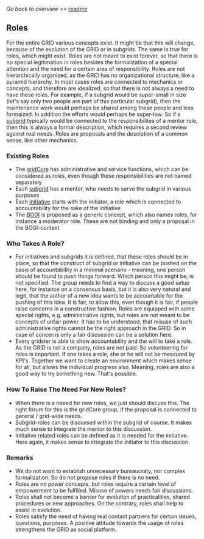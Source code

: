 _Go back to overview >>_ [readme](../README.md)

## Roles

For the entire GRID various concepts exist. It might be that this will change, because of the evolution of the GRID or in subgrids.
The same is true for roles, which might exist. Roles are not meant to exist forever, so that there is no special legitimation in roles besides the formalization of a special attention and the need for a certain area of responsibility. Roles are not hierarchically organized, as the GRID has no organizational structure, like a pyramid hierarchy. 
In most cases roles are connected to mechanics or concepts, and therefore are idealized, so that there is not always a need to have these roles.
For example, if a subgrid would be super-small in size (let's say only two people are part of this particular subgrid), then the maintenance work would perhaps be shared among these people and less formaized. In addition the efforts would perhaps be super-low. So if a [subgrid](./subgrids.md) typically would be connected to the responsibilites of a mentor role, then this is always a formal description, which requires a second review against real needs. Roles are proposals and the desciption of a common sense, like other mechanics.

### Existing Roles

* The [gridCore](../gridCORE/gridCore.md) has administrative and service functions, which can be considered as roles, even though these responsibilities are not named separately
* Each [subgrid](./subgrids.md) has a mentor, who needs to serve the subgrid in various purposes
* Each [initiative](./initiative.md) starts with the initiator, a role which is connected to accountability for the sake of the initiative
* The [BOGI](./bogi.md) is proposed as a generic concept, which also names roles, for instance a moderator role. These are not binding and only a proposal in the BOGI-context

### Who Takes A Role?

* For initiatives and subgrids it is defined, that these roles should be in place, so that the construct of subgrid or initiative can be pushed on the basis of accountability in a minimal scenario - meaning, one person should be found to push things forward. Which person this might be, is not specified. The group needs to find a way to discuss a good setup here, for instance on a consensus basis, but it is also very natural and legit, that the author of a new idea wants to be accountable for the pushing of this idea. It is fair, to allow this, even though it is fair, if people raise concerns in a constructive fashion. Roles are equipped with some special rights, e.g. administrative rights, but roles are not meant to be concepts of unfair power. It has to be understood, that misuse of such administrative rights cannot be the right approach in the GRID. So in case of concerns only a fair discussion can be a solution here.
* Every gridster is able to show accountability and the will to take a role. As the GRID is not a company, roles are not paid. So volunteering for roles is important. If one takes a role, she or he will not be measured by KPI's. Together we want to create an environment which makes sense for all, but allows the individual progress also. Meaning, roles are also a good way to try something new. That's possible.

### How To Raise The Need For New Roles?

* When there is a neeed for new roles, we just should discuss this. The right forum for this is the gridCore group, if the proposal is connected to general / grid-wide needs.
* Subgrid-roles can be discussed within the subgrid of course. It makes much sense to integrate the mentor to this discussion.
* Initiative related roles can be defined as it is needed for the initiative. Here again, it makes sense to integrate the initiator to this discussion.

### Remarks

* We do not want to establish unnecessary bureaucraty, nor complex formalization. So do not propose roles if there is no need.
* Roles are no power concepts, but roles require a certain level of empowerment to be fulfilled. Misuse of powers needs fair discussions.
* Roles shall not become a barrier for evolution of practicalities, shared procedures or new approaches. On the contrary, roles shall help to assist in evolution.
* Roles satisfy the need of having real contact partners for certain issues, questions, purposes. A positive attitude towards the usage of roles strengthens the GRID as social platform.


